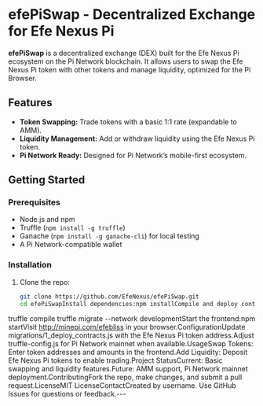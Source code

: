 # efePiSwap - Decentralized Exchange for Efe Nexus Pi

**efePiSwap** is a decentralized exchange (DEX) built for the Efe Nexus Pi ecosystem on the Pi Network blockchain. It allows users to swap the Efe Nexus Pi token with other tokens and manage liquidity, optimized for the Pi Browser.

## Features
- **Token Swapping:** Trade tokens with a basic 1:1 rate (expandable to AMM).
- **Liquidity Management:** Add or withdraw liquidity using the Efe Nexus Pi token.
- **Pi Network Ready:** Designed for Pi Network’s mobile-first ecosystem.

## Getting Started

### Prerequisites
- Node.js and npm
- Truffle (`npm install -g truffle`)
- Ganache (`npm install -g ganache-cli`) for local testing
- A Pi Network-compatible wallet

### Installation
1. Clone the repo:
   ```bash
   git clone https://github.com/EfeNexus/efePiSwap.git
   cd efePiSwapInstall dependencies:npm installCompile and deploy contracts:ganache-cli  # Run in a separate terminal
truffle compile
truffle migrate --network developmentStart the frontend:npm startVisit http://minepi.com/efebliss in your browser.ConfigurationUpdate migrations/1_deploy_contracts.js with the Efe Nexus Pi token address.Adjust truffle-config.js for Pi Network mainnet when available.UsageSwap Tokens: Enter token addresses and amounts in the frontend.Add Liquidity: Deposit Efe Nexus Pi tokens to enable trading.Project StatusCurrent: Basic swapping and liquidity features.Future: AMM support, Pi Network mainnet deployment.ContributingFork the repo, make changes, and submit a pull request.LicenseMIT LicenseContactCreated by username. Use GitHub Issues for questions or feedback.---
